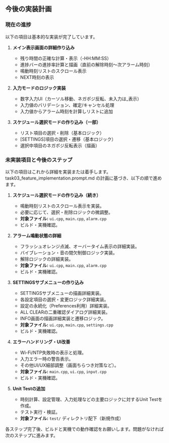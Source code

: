 ## 今後の実装計画

### 現在の進捗

以下の項目は基本的な実装が完了しています。

1.  **メイン表示画面の詳細作り込み**
    *   残り時間の正確な計算・表示（-HH:MM:SS）
    *   進捗バーの進捗率計算と描画（直前の解除時刻～次アラーム時刻）
    *   鳴動時刻リストのスクロール表示
    *   NEXT時刻の表示

2.  **入力モードのロジック実装**
    *   数字入力UI（カーソル移動、ネガポジ反転、未入力は_表示）
    *   入力値のバリデーション、確定/キャンセル処理
    *   入力値からアラーム時刻を計算しリストに追加

3.  **スケジュール選択モードの作り込み（一部）**
    *   リスト項目の選択・削除（基本ロジック）
    *   [SETTINGS]項目の選択・遷移（基本ロジック）
    *   選択中項目のネガポジ反転表示（描画）

### 未実装項目と今後のステップ

以下の項目はこれから詳細を実装または着手します。task03_feature_implementation.prompt.md の計画に基づき、以下の順で進めます。

1.  **スケジュール選択モードの作り込み（続き）**
    *   鳴動時刻リストのスクロール表示を実装。
    *   必要に応じて、選択・削除ロジックの微調整。
    *   **対象ファイル:** `ui.cpp`, `main.cpp`, `alarm.cpp`
    *   ビルド・実機確認。

2.  **アラーム鳴動状態の詳細**
    *   フラッシュオレンジ点滅、オーバータイム表示の詳細実装。
    *   バイブレーション・音の間欠制御ロジック実装。
    *   解除ロジックの詳細実装。
    *   **対象ファイル:** `ui.cpp`, `main.cpp`, `alarm.cpp`
    *   ビルド・実機確認。

3.  **SETTINGSサブメニューの作り込み**
    *   SETTINGSサブメニューの描画詳細実装。
    *   各設定項目の選択・変更ロジック詳細実装。
    *   設定の永続化（Preferences利用）詳細実装。
    *   ALL CLEARの二重確認ダイアログ詳細実装。
    *   INFO画面の描画詳細実装と遷移ロジック。
    *   **対象ファイル:** `ui.cpp`, `main.cpp`, `settings.cpp`
    *   ビルド・実機確認。

4.  **エラーハンドリング・UI改善**
    *   Wi-Fi/NTP失敗時の表示と処理。
    *   入力エラー時の警告表示。
    *   その他UI/UX細部調整（画面ちらつき対策など）。
    *   **対象ファイル:** `main.cpp`, `ui.cpp`, `input.cpp`
    *   ビルド・実機確認。

5.  **Unit Testの追加**
    *   時刻計算、設定管理、入力処理などの主要ロジックに対するUnit Testを作成。
    *   テスト実行・検証。
    *   **対象ファイル:** `test/` ディレクトリ配下（新規作成）

各ステップ完了後、ビルドと実機での動作確認をお願いします。問題がなければ次のステップに進みます。
